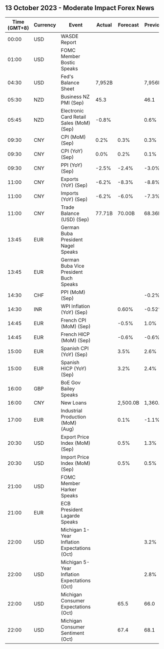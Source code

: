 ## 13 October 2023 - Moderate Impact Forex News

| Time (GMT+8) | Currency | Event | Actual | Forecast | Previous |
|------|----------|-------|--------|----------|----------|
| 00:00 | USD | WASDE Report |  |  |  |
| 01:00 | USD | FOMC Member Bostic Speaks |  |  |  |
| 04:30 | USD | Fed's Balance Sheet | 7,952B |  | 7,956B |
| 05:30 | NZD | Business NZ PMI (Sep) | 45.3 |  | 46.1 |
| 05:45 | NZD | Electronic Card Retail Sales (MoM) (Sep) | -0.8% |  | 0.6% |
| 09:30 | CNY | CPI (MoM) (Sep) | 0.2% | 0.3% | 0.3% |
| 09:30 | CNY | CPI (YoY) (Sep) | 0.0% | 0.2% | 0.1% |
| 09:30 | CNY | PPI (YoY) (Sep) | -2.5% | -2.4% | -3.0% |
| 11:00 | CNY | Exports (YoY) (Sep) | -6.2% | -8.3% | -8.8% |
| 11:00 | CNY | Imports (YoY) (Sep) | -6.2% | -6.0% | -7.3% |
| 11:00 | CNY | Trade Balance (USD) (Sep) | 77.71B | 70.00B | 68.36B |
| 13:45 | EUR | German Buba President Nagel Speaks |  |  |  |
| 13:45 | EUR | German Buba Vice President Buch Speaks |  |  |  |
| 14:30 | CHF | PPI (MoM) (Sep) |  |  | -0.2% |
| 14:30 | INR | WPI Inflation (YoY) (Sep) |  | 0.60% | -0.52% |
| 14:45 | EUR | French CPI (MoM) (Sep) |  | -0.5% | 1.0% |
| 14:45 | EUR | French HICP (MoM) (Sep) |  | -0.6% | -0.6% |
| 15:00 | EUR | Spanish CPI (YoY) (Sep) |  | 3.5% | 2.6% |
| 15:00 | EUR | Spanish HICP (YoY) (Sep) |  | 3.2% | 2.4% |
| 16:00 | GBP | BoE Gov Bailey Speaks |  |  |  |
| 16:00 | CNY | New Loans |  | 2,500.0B | 1,360.0B |
| 17:00 | EUR | Industrial Production (MoM) (Aug) |  | 0.1% | -1.1% |
| 20:30 | USD | Export Price Index (MoM) (Sep) |  | 0.5% | 1.3% |
| 20:30 | USD | Import Price Index (MoM) (Sep) |  | 0.5% | 0.5% |
| 21:00 | USD | FOMC Member Harker Speaks |  |  |  |
| 21:00 | EUR | ECB President Lagarde Speaks |  |  |  |
| 22:00 | USD | Michigan 1-Year Inflation Expectations (Oct) |  |  | 3.2% |
| 22:00 | USD | Michigan 5-Year Inflation Expectations (Oct) |  |  | 2.8% |
| 22:00 | USD | Michigan Consumer Expectations (Oct) |  | 65.5 | 66.0 |
| 22:00 | USD | Michigan Consumer Sentiment (Oct) |  | 67.4 | 68.1 |
